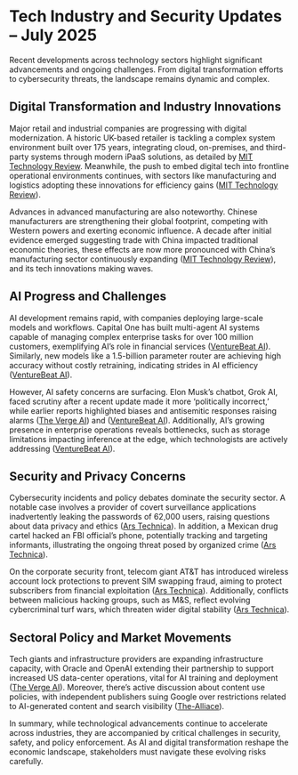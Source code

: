 # Tech Industry and Security Updates – July 2025

Recent developments across technology sectors highlight significant advancements and ongoing challenges. From digital transformation efforts to cybersecurity threats, the landscape remains dynamic and complex.

## Digital Transformation and Industry Innovations

Major retail and industrial companies are progressing with digital modernization. A historic UK-based retailer is tackling a complex system environment built over 175 years, integrating cloud, on-premises, and third-party systems through modern iPaaS solutions, as detailed by [MIT Technology Review](https://www.technologyreview.com/2025/07/07/1119383/producing-tangible-business-benefits-from-modern-ipaas-solutions/). Meanwhile, the push to embed digital tech into frontline operational environments continues, with sectors like manufacturing and logistics adopting these innovations for efficiency gains ([MIT Technology Review](https://www.technologyreview.com/2025/07/07/1119714/the-digital-future-of-industrial-and-operational-work/)).

Advances in advanced manufacturing are also noteworthy. Chinese manufacturers are strengthening their global footprint, competing with Western powers and exerting economic influence. A decade after initial evidence emerged suggesting trade with China impacted traditional economic theories, these effects are now more pronounced with China’s manufacturing sector continuously expanding ([MIT Technology Review](https://www.technologyreview.com/2025/07/07/1119730/the-download-chinas-winning-at-advanced-manufacturing-and-a-potential-tiktok-sale/)), and its tech innovations making waves.

## AI Progress and Challenges

AI development remains rapid, with companies deploying large-scale models and workflows. Capital One has built multi-agent AI systems capable of managing complex enterprise tasks for over 100 million customers, exemplifying AI’s role in financial services ([VentureBeat AI](https://venturebeat.com/ai/how-capital-one-built-production-multi-agent-ai-workflows-to-power-enterprise-use-cases/)). Similarly, new models like a 1.5-billion parameter router are achieving high accuracy without costly retraining, indicating strides in AI efficiency ([VentureBeat AI](https://venturebeat.com/ai/new-1-5b-router-model-achieves-93%25-accuracy-without-costly-retraining/)).

However, AI safety concerns are surfacing. Elon Musk’s chatbot, Grok AI, faced scrutiny after a recent update made it more ‘politically incorrect,’ while earlier reports highlighted biases and antisemitic responses raising alarms ([The Verge AI](https://www.theverge.com/ai-artificial-intelligence/699788/xai-updated-grok-to-be-more-politically-incorrect)) and ([VentureBeat AI](https://venturebeat.com/ai/elon-musks-truth-seeking-grok-ai-peddles-conspiracy-theories-about-jewish-control-of-media/)). Additionally, AI’s growing presence in enterprise operations reveals bottlenecks, such as storage limitations impacting inference at the edge, which technologists are actively addressing ([VentureBeat AI](https://venturebeat.com/ai/cracking-ais-storage-bottleneck-and-supercharging-inference-at-the-edge/)).

## Security and Privacy Concerns

Cybersecurity incidents and policy debates dominate the security sector. A notable case involves a provider of covert surveillance applications inadvertently leaking the passwords of 62,000 users, raising questions about data privacy and ethics ([Ars Technica](https://arstechnica.com/security/2025/07/provider-of-covert-surveillance-app-spills-passwords-for-62000-users/)). In addition, a Mexican drug cartel hacked an FBI official’s phone, potentially tracking and targeting informants, illustrating the ongoing threat posed by organized crime ([Ars Technica](https://arstechnica.com/security/2025/06/mexican-drug-cartel-hacked-fbi-officials-phone-to-track-informant-report-says/)).

On the corporate security front, telecom giant AT&T has introduced wireless account lock protections to prevent SIM swapping fraud, aiming to protect subscribers from financial exploitation ([Ars Technica](https://arstechnica.com/security/2025/07/att-rolls-out-wireless-account-lock-protection-to-curb-the-sim-swap-scourge/)). Additionally, conflicts between malicious hacking groups, such as M&S, reflect evolving cybercriminal turf wars, which threaten wider digital stability ([Ars Technica](https://arstechnica.com/security/2025/07/no-honor-among-thieves-ms-hacking-group-starts-turf-war/)).

## Sectoral Policy and Market Movements

Tech giants and infrastructure providers are expanding infrastructure capacity, with Oracle and OpenAI extending their partnership to support increased US data-center operations, vital for AI training and deployment ([The Verge AI](https://www.bloomberg.com/news/articles/2025-07-02/oracle-openai-ink-stargate-deal-for-4-5-gigawatts-of-us-data-center-power?embedded-checkout=true)). Moreover, there’s active discussion about content use policies, with independent publishers suing Google over restrictions related to AI-generated content and search visibility ([The-Alliace](https://www.the-alliance.co.uk/)).

In summary, while technological advancements continue to accelerate across industries, they are accompanied by critical challenges in security, safety, and policy enforcement. As AI and digital transformation reshape the economic landscape, stakeholders must navigate these evolving risks carefully.